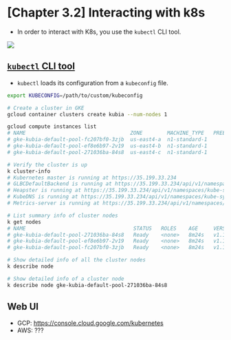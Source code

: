 # [Chapter 3.2] Interacting with k8s

- In order to interact with K8s, you use the `kubectl` CLI tool.

![](https://user-images.githubusercontent.com/7563926/79002882-6bbd6b80-7b1f-11ea-822e-1f41e8c5ad92.png)

## [`kubectl` CLI tool](https://kubernetes.io/docs/tasks/tools/install-kubectl/)

- `kubectl` loads its configuration from a `kubeconfig` file.

```sh
export KUBECONFIG=/path/to/custom/kubeconfig
```

```sh
# Create a cluster in GKE
gcloud container clusters create kubia --num-nodes 1

gcloud compute instances list
# NAME                                  ZONE        MACHINE_TYPE   PREEMPTIBLE  INTERNAL_IP  EXTERNAL_IP    STATUS
# gke-kubia-default-pool-fc207bf0-3zjb  us-east4-a  n1-standard-1               10.150.0.10  35.245.55.154  RUNNING
# gke-kubia-default-pool-ef8e6b97-2v19  us-east4-b  n1-standard-1               10.150.0.9   35.236.198.42  RUNNING
# gke-kubia-default-pool-271036ba-84s8  us-east4-c  n1-standard-1               10.150.0.8   35.221.60.131  RUNNING

# Verify the cluster is up
k cluster-info
# Kubernetes master is running at https://35.199.33.234
# GLBCDefaultBackend is running at https://35.199.33.234/api/v1/namespaces/kube-system/services/default-http-backend:http/proxy
# Heapster is running at https://35.199.33.234/api/v1/namespaces/kube-system/services/heapster/proxy
# KubeDNS is running at https://35.199.33.234/api/v1/namespaces/kube-system/services/kube-dns:dns/proxy
# Metrics-server is running at https://35.199.33.234/api/v1/namespaces/kube-system/services/https:metrics-server:/proxy

# List summary info of cluster nodes
k get nodes
# NAME                                   STATUS   ROLES    AGE     VERSION
# gke-kubia-default-pool-271036ba-84s8   Ready    <none>   8m24s   v1.14.10-gke.27
# gke-kubia-default-pool-ef8e6b97-2v19   Ready    <none>   8m24s   v1.14.10-gke.27
# gke-kubia-default-pool-fc207bf0-3zjb   Ready    <none>   8m24s   v1.14.10-gke.27

# Show detailed info of all the cluster nodes
k describe node

# Show detailed info of a cluster node
k describe node gke-kubia-default-pool-271036ba-84s8
```

## Web UI

- GCP: https://console.cloud.google.com/kubernetes
- AWS: ???
